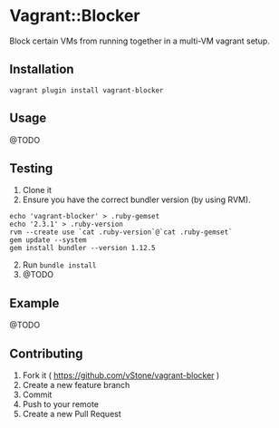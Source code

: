 # Vagrant::Blocker

Block certain VMs from running together in a multi-VM vagrant setup.

## Installation

    vagrant plugin install vagrant-blocker

## Usage

@TODO

## Testing

1. Clone it
2. Ensure you have the correct bundler version (by using RVM).

  ```
  echo 'vagrant-blocker' > .ruby-gemset
  echo '2.3.1' > .ruby-version
  rvm --create use `cat .ruby-version`@`cat .ruby-gemset`
  gem update --system
  gem install bundler --version 1.12.5
  ```

2. Run `bundle install`
3. @TODO

## Example

@TODO

## Contributing

1. Fork it ( https://github.com/vStone/vagrant-blocker )
2. Create a new feature branch
3. Commit
4. Push to your remote
5. Create a new Pull Request
